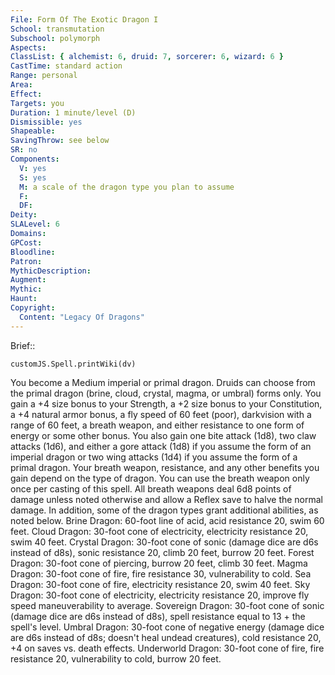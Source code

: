 ```yaml
---
File: Form Of The Exotic Dragon I
School: transmutation
Subschool: polymorph
Aspects: 
ClassList: { alchemist: 6, druid: 7, sorcerer: 6, wizard: 6 }
CastTime: standard action
Range: personal
Area: 
Effect: 
Targets: you
Duration: 1 minute/level (D)
Dismissible: yes
Shapeable: 
SavingThrow: see below
SR: no
Components:
  V: yes
  S: yes
  M: a scale of the dragon type you plan to assume
  F: 
  DF: 
Deity: 
SLALevel: 6
Domains: 
GPCost: 
Bloodline: 
Patron: 
MythicDescription: 
Augment: 
Mythic: 
Haunt: 
Copyright:
  Content: "Legacy Of Dragons"
---
```

Brief:: 

```dataviewjs
customJS.Spell.printWiki(dv)
```

You become a Medium imperial or primal dragon. Druids can choose from the primal dragon (brine, cloud, crystal, magma, or umbral) forms only. You gain a +4 size bonus to your Strength, a +2 size bonus to your Constitution, a +4 natural armor bonus, a fly speed of 60 feet (poor), darkvision with a range of 60 feet, a breath weapon, and either resistance to one form of energy or some other bonus. You also gain one bite attack (1d8), two claw attacks (1d6), and either a gore attack (1d8) if you assume the form of an imperial dragon or two wing attacks (1d4) if you assume the form of a primal dragon. Your breath weapon, resistance, and any other benefits you gain depend on the type of dragon. You can use the breath weapon only once per casting of this spell. All breath weapons deal 6d8 points of damage unless noted otherwise and allow a Reflex save to halve the normal damage. In addition, some of the dragon types grant additional abilities, as noted below.  Brine Dragon: 60-foot line of acid, acid resistance 20, swim 60 feet.  Cloud Dragon: 30-foot cone of electricity, electricity resistance 20, swim 40 feet.  Crystal Dragon: 30-foot cone of sonic (damage dice are d6s instead of d8s), sonic resistance 20, climb 20 feet, burrow 20 feet.  Forest Dragon: 30-foot cone of piercing, burrow 20 feet, climb 30 feet.  Magma Dragon: 30-foot cone of fire, fire resistance 30, vulnerability to cold.  Sea Dragon: 30-foot cone of fire, electricity resistance 20, swim 40 feet.  Sky Dragon: 30-foot cone of electricity, electricity resistance 20, improve fly speed maneuverability to average.  Sovereign Dragon: 30-foot cone of sonic (damage dice are d6s instead of d8s), spell resistance equal to 13 + the spell's level.  Umbral Dragon: 30-foot cone of negative energy (damage dice are d6s instead of d8s; doesn't heal undead creatures), cold resistance 20, +4 on saves vs. death effects.  Underworld Dragon: 30-foot cone of fire, fire resistance 20, vulnerability to cold, burrow 20 feet.
